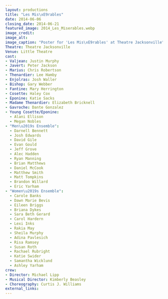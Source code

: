```yaml
---
layout: productions
title: "Les Mis\xE9rables"
date: 2014-06-06
closing_date: 2014-06-21
featured_image: 2014_Les_Miserables.webp
image_credit:
image_alt:
image_caption: "Poster for 'Les Mis\xE9rables' at Theatre Jacksonville"
Theatre: Theatre Jacksonville
Venue: Little Theatre
cast:
- Valjean: Justin Murphy
- Javert: Peter Jackson
- Marius: Chris Robertson
- Thenardier: Lee Hamby
- Enjolras: Josh Waller
- Bishop: Gary Webber
- Fantine: Mary Herrington
- Cosette: Haley Cox
- Eponine: Katie Sacks
- Madame Thenardier: Elizabeth Bricknell
- Gavroche: Dante Gonzalez
- Young Cosette/Eponine:
  - Alani Ellison
  - Megan Nobles
- "Men\u2019s Ensemble":
  - Darnell Bennett
  - Josh Edwards
  - David Gile
  - Evan Gould
  - Jeff Grove
  - Alec Hadden
  - Ryan Manning
  - Brian Matthews
  - Daniel McCook
  - Matthew Smith
  - Matt Tompkins
  - Brandon Willard
  - Eric Yarham
- "Women\u2019s Ensemble":
  - Carole Banks
  - Dawn Marie Bevis
  - Eileen Briggs
  - Briana Dykes
  - Sara Beth Gerard
  - Carol Hardern
  - Lexi Inks
  - Rakia May
  - Sheila Murphy
  - Adina Pavlesich
  - Risa Ramsey
  - Susan Roth
  - Rachael Rubright
  - Katie Swider
  - Samantha Wicklund
  - Ashley Yarham
crew:
- Director: Michael Lipp
- Musical Director: Kimberly Beasley
- Choreography: Curtis J. Williams
external_links:
---
```


